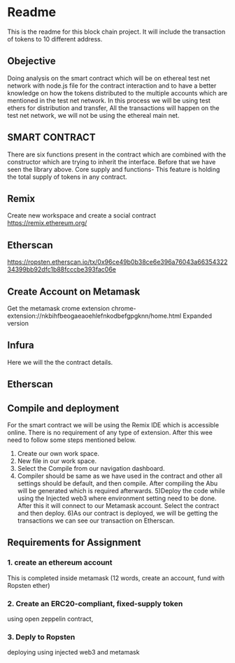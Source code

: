 
# Readme #

This is the readme for this block chain project.  It will include the transaction of tokens to 10 different address.


## Obejective


Doing analysis on the smart contract which will be on ethereal test net network with node.js file for the contract interaction and to have a better knowledge on how the tokens distributed to the multiple accounts which are mentioned in the test net network. In this process we will be using test ethers for distribution and transfer, All the transactions will happen on the test net network, we will not be using the ethereal main net.


## SMART CONTRACT
There are six functions present in the contract  which are combined with the constructor which are trying to inherit the  interface. Before that we have seen the library above.
Core supply and functions- This feature is holding the total supply of tokens in any contract.

## Remix

Create new  workspace and create a social contract
https://remix.ethereum.org/

## Etherscan

https://ropsten.etherscan.io/tx/0x96ce49b0b38ce6e396a76043a6635432234399bb92dfc1b88fcccbe393fac06e

## Create Account on Metamask

Get the metamask crome extension
chrome-extension://nkbihfbeogaeaoehlefnkodbefgpgknn/home.html
Expanded version

## Infura

Here we will the the contract details.

## Etherscan


## Compile and deployment

For the smart contract we will be using the Remix IDE which is accessible online. There is no requirement of any type of extension. After this wee need to follow some steps mentioned below.
1) Create our own work space.
2) New file in our work space.
3) Select the Compile from our navigation dashboard.
4) Compiler should be same as we have used in the contract and other all settings should be default, and then compile. After compiling the Abu will be generated which is required afterwards.
5)Deploy the code while using the Injected web3 where environment setting need to be done. After this it will connect to our Metamask account. Select the contract and then deploy.
6)As our contract is deployed, we will be getting the transactions we can see our transaction on Etherscan.

## Requirements for Assignment ##

### 1. create an ethereum account ###
This is completed inside metamask (12 words, create an account, fund with Ropsten ether)

### 2. Create an ERC20-compliant, fixed-supply token
using open zeppelin contract, 

### 3. Deply to Ropsten
deploying using injected web3 and metamask


